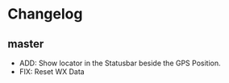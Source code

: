 # Changelog

## master

- ADD: Show locator in the Statusbar beside the GPS Position.
- FIX: Reset WX Data 


